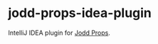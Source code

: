 jodd-props-idea-plugin
======================

IntelliJ IDEA plugin for [Jodd Props](http://jodd.org/doc/props.html).